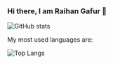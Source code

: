 ### Hi there, I am Raihan Gafur 👋

![GitHub stats](https://github-readme-stats.vercel.app/api?username=raihanthecooldude&show_icons=true&theme=radical)

My most used languages are:

![Top Langs](https://github-readme-stats.vercel.app/api/top-langs/?username=anuraghazra&layout=compact&theme=radical)

<!--
**raihanthecooldude/raihanthecooldude** is a ✨ _special_ ✨ repository because its `README.md` (this file) appears on your GitHub profile.

Here are some ideas to get you started:

- 🔭 I’m currently working on ...
- 🌱 I’m currently learning ...
- 👯 I’m looking to collaborate on ...
- 🤔 I’m looking for help with ...
- 💬 Ask me about ...
- 📫 How to reach me: ...
- 😄 Pronouns: ...
- ⚡ Fun fact: ...
-->
